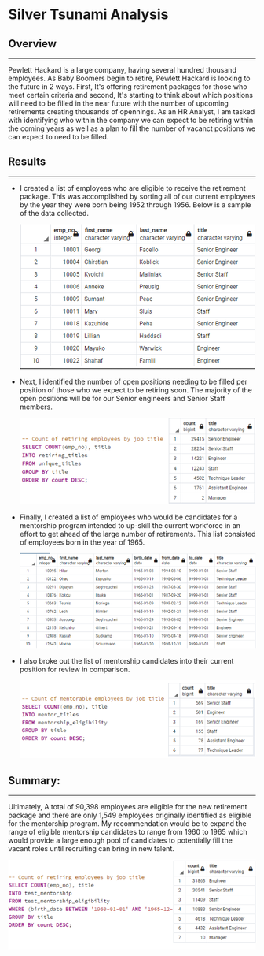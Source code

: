 # Silver Tsunami Analysis

## Overview
---

Pewlett Hackard is a large company, having several hundred thousand employees. As Baby Boomers begin to retire, Pewlett Hackard is looking to the future in 2 ways. First, It's offering retirement packages for those who meet certain criteria and second, It's starting to think about which positions will need to be filled in the near future with the number of upcoming retirements creating thousands of opennings. As an HR Analyst, I am tasked with identifying who within the company we can expect to be retiring within the coming years as well as a plan to fill the number of vacanct positions we can expect to need to be filled.

## Results
---

-   I created a list of employees who are eligible to receive the retirement package. This was accomplished by sorting all of our current employees by the year they were born being 1952 through 1956. Below is a sample of the data collected.

    ![retirees](./resources/unique_titles.PNG)

-   Next, I identified the number of open positions needing to be filled per position of those who we expect to be retiring soon. The majority of the open positions will be for our Senior engineers and Senior Staff members. 

     ![retire summ](./resources/retiring_titles_w_code.PNG)


-   Finally, I created a list of employees who would be candidates for a mentorship program intended to up-skill the current workforce in an effort to get ahead of the large number of retirements. This list consisted of employees born in the year of 1965.

     ![mentor list](./resources/mentorship_eligibility.PNG)

- I also broke out the list of mentorship candidates into their current position for review in comparison.

    ![mentor summ](./resources/mentor_titles_w_code.PNG)

## Summary:
---

Ultimately, A total of 90,398 employees are eligible for the new retirement package and there are only 1,549 employees originally identified as eligible for the mentorship program. My recommendation would be to expand the range of eligible mentorship candidates to range from 1960 to 1965 which would provide a large enough pool of candidates to potentially fill the vacant roles until recruiting can bring in new talent.

![mentor rec](./resources/mentorship_rec.PNG)


